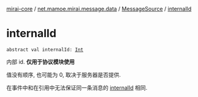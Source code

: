 [mirai-core](../../index.md) / [net.mamoe.mirai.message.data](../index.md) / [MessageSource](index.md) / [internalId](./internal-id.md)

# internalId

`abstract val internalId: `[`Int`](https://kotlinlang.org/api/latest/jvm/stdlib/kotlin/-int/index.html)

内部 id. **仅用于协议模块使用**

值没有顺序, 也可能为 0, 取决于服务器是否提供.

在事件中和在引用中无法保证同一条消息的 [internalId](./internal-id.md) 相同.

